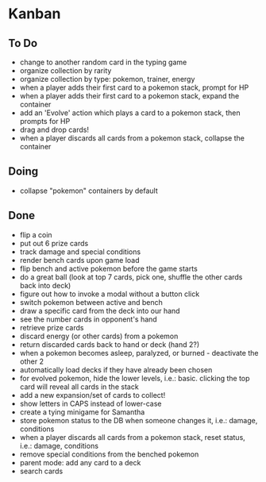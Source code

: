# Kanban

## To Do
- change to another random card in the typing game
- organize collection by rarity
- organize collection by type: pokemon, trainer, energy
- when a player adds their first card to a pokemon stack, prompt for HP
- when a player adds their first card to a pokemon stack, expand the container
- add an 'Evolve' action which plays a card to a pokemon stack, then prompts for HP
- drag and drop cards!
- when a player discards all cards from a pokemon stack, collapse the container

## Doing
- collapse "pokemon" containers by default

## Done
- flip a coin
- put out 6 prize cards
- track damage and special conditions
- render bench cards upon game load
- flip bench and active pokemon before the game starts
- do a great ball (look at top 7 cards, pick one, shuffle the other cards back into deck)
- figure out how to invoke a modal without a button click
- switch pokemon between active and bench
- draw a specific card from the deck into our hand
- see the number cards in opponent's hand
- retrieve prize cards
- discard energy (or other cards) from a pokemon
- return discarded cards back to hand or deck (hand 2?)
- when a pokemon becomes asleep, paralyzed, or burned - deactivate the other 2
- automatically load decks if they have already been chosen
- for evolved pokemon, hide the lower levels, i.e.: basic. clicking the top card will reveal all cards in the stack
- add a new expansion/set of cards to collect!
- show letters in CAPS instead of lower-case
- create a tying minigame for Samantha
- store pokemon status to the DB when someone changes it, i.e.: damage, conditions
- when a player discards all cards from a pokemon stack, reset status, i.e.: damage, conditions
- remove special conditions from the benched pokemon
- parent mode: add any card to a deck
- search cards
